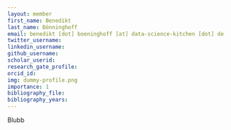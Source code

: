 ```yaml
---
layout: member
first_name: Benedikt
last_name: Bönninghoff
email: benedikt [dot] boeninghoff [at] data-science-kitchen [dot] de
twitter_username:
linkedin_username:
github_username:
scholar_userid:
research_gate_profile:
orcid_id:
img: dummy-profile.png
importance: 1
bibliography_file:
bibliography_years:
---
```


Blubb
	
